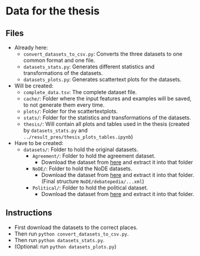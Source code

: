 # Data for the thesis

## Files
- Already here:
    - `convert_datasets_to_csv.py`: Converts the three datasets to one common format and one file.
    - `datasets_stats.py`: Generates different statistics and transformations of the datasets.
    - `datasets_plots.py`: Generates scattertext plots for the datasets.
- Will be created:
    - `complete_data.tsv`: The complete dataset file.
    - `cache/`: Folder where the input features and examples will be saved, to not generate them every time.
    - `plots/`: Folder for the scattertextplots.
    - `stats/`: Folder for the statistics and transformations of the datasets.
    - `thesis/`: Will contain all plots and tables used in the thesis (created by `datasets_stats.py` and `../result_pres/thesis_plots_tables.ipynb`)
- Have to be created:
    - `datasets/`: Folder to hold the original datasets.
        - `Agreement/`: Folder to hold the agreement dataset.
            - Download the dataset from [here](http://hltdistributor.fbk.eu/redirect.php?val=e57613a6b5fe9cb2e0f7a7bfa49c2e41) and extract it into that folder
        - `NoDE/`: Folder to hold the NoDE datasets.
           - Download the dataset from [here](http://www-sop.inria.fr/NoDE/ResourcesNoDE/debatepedia.zip) and extract it into that folder. (Final structure `NoDE/debatepedia/...xml`)
        - `Political/`: Folder to hold the political dataset.
            - Download the dataset from [here](http://hltdistributor.fbk.eu/redirect.php?val=ccd85a20fb19355451f5d5f7bbd8e527) and extract it into that folder.
            
## Instructions
- First download the datasets to the correct places.
- Then run `python convert_datasets_to_csv.py`.
- Then run `python datasets_stats.py`.
- (Optional: run `python datasets_plots.py`)